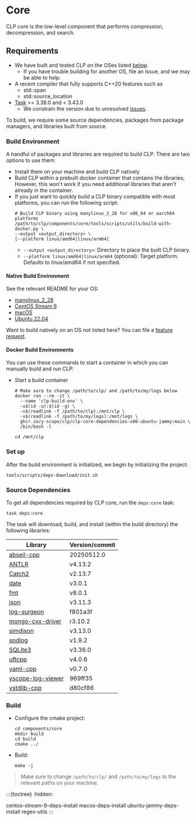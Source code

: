 # Core

CLP core is the low-level component that performs compression, decompression, and search.

## Requirements

* We have built and tested CLP on the OSes listed [below](#native-environment).
  * If you have trouble building for another OS, file an issue, and we may be able to help.
* A recent compiler that fully supports C++20 features such as
  * std::span
  * std::source_location
* [Task] >= 3.38.0 and < 3.43.0
  * We constrain the version due to unresolved [issues][clp-issue-872].

To build, we require some source dependencies, packages from package managers, and libraries built
from source.

### Build Environment

A handful of packages and libraries are required to build CLP. There are two options to use them:

* Install them on your machine and build CLP natively
* Build CLP within a prebuilt docker container that contains the libraries;
  However, this won't work if you need additional libraries that aren't already in the container.
* If you just want to quickly build a CLP binary compatible with most platforms, you can run the following script:
  ```shell
  # Build CLP binary using manylinux_2_28 for x86_64 or aarch64 platforms
  /path/to/clp/components/core/tools/scripts/utils/build-with-docker.py \
  --output <output_directory> \
  [--platform linux/amd64|linux/arm64]
  ```
  * `--output <output_directory>`: Directory to place the built CLP binary.
  * `--platform linux/amd64|linux/arm64` (optional): Target platform. Defaults to linux/amd64 if not specified.


#### Native Build Environment

See the relevant README for your OS:

* [manylinux_2_28](manylinux_2_28)
* [CentOS Stream 9](centos-stream-9-deps-install)
* [macOS](macos-deps-install)
* [Ubuntu 22.04](ubuntu-jammy-deps-install)

Want to build natively on an OS not listed here? You can file a [feature request][feature-req].

#### Docker Build Environments

You can use these commands to start a container in which you can manually build and run CLP:

* Start a build container
  ```shell
  # Make sure to change /path/to/clp/ and /path/to/my/logs below
  docker run --rm -it \
    --name 'clp-build-env' \
    -u$(id -u):$(id -g) \
    -v$(readlink -f /path/to/clp):/mnt/clp \
    -v$(readlink -f /path/to/my/logs):/mnt/logs \
    ghcr.io/y-scope/clp/clp-core-dependencies-x86-ubuntu-jammy:main \
    /bin/bash -l
  
  cd /mnt/clp
  ```

### Set up

After the build environment is initialized, we begin by initializing the project:

```shell
tools/scripts/deps-download/init.sh
```

### Source Dependencies

To get all dependencies required by CLP core, run the `deps:core` task:

```shell
task deps:core
```

The task will download, build, and install (within the build directory) the following libraries:

| Library                                                               | Version/commit |
|-----------------------------------------------------------------------|----------------|
| [abseil-cpp](https://github.com/abseil/abseil-cpp)                    | 20250512.0     |
| [ANTLR](https://www.antlr.org)                                        | v4.13.2        |
| [Catch2](https://github.com/catchorg/Catch2.git)                      | v2.13.7        |
| [date](https://github.com/HowardHinnant/date.git)                     | v3.0.1         |
| [fmt](https://github.com/fmtlib/fmt)                                  | v8.0.1         |
| [json](https://github.com/nlohmann/json.git)                          | v3.11.3        |
| [log-surgeon](https://github.com/y-scope/log-surgeon)                 | f801a3f        |
| [mongo-cxx-driver](https://github.com/mongodb/mongo-cxx-driver)       | r3.10.2        |
| [simdjson](https://github.com/simdjson/simdjson)                      | v3.13.0        |
| [spdlog](https://github.com/gabime/spdlog)                            | v1.9.2         |
| [SQLite3](https://www.sqlite.org/download.html)                       | v3.36.0        |
| [uftcpp](https://github.com/nemtrif/utfcpp.git)                       | v4.0.6         |
| [yaml-cpp](https://github.com/jbeder/yaml-cpp.git)                    | v0.7.0         |
| [yscope-log-viewer](https://github.com/y-scope/yscope-log-viewer.git) | 969ff35        |
| [ystdlib-cpp](https://github.com/y-scope/ystdlib-cpp.git)             | d80cf86        |


### Build

* Configure the cmake project:
  ```shell
  cd components/core
  mkdir build
  cd build
  cmake ../
  ```

* Build:
  ```shell
  make -j
  ```

> Make sure to change `/path/to/clp/` and `/path/to/my/logs` to
the relevant paths on your machine.

:::{toctree}
:hidden:

centos-stream-9-deps-install
macos-deps-install
ubuntu-jammy-deps-install
regex-utils
:::

[clp-issue-872]: https://github.com/y-scope/clp/issues/872
[feature-req]: https://github.com/y-scope/clp/issues/new?assignees=&labels=enhancement&template=feature-request.yml
[Task]: https://taskfile.dev/
